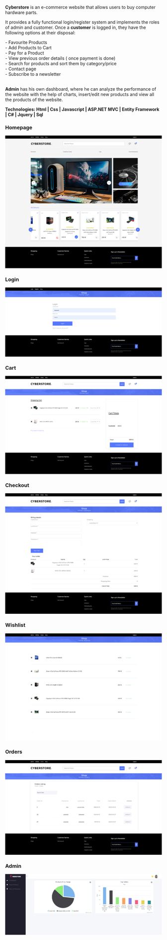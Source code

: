<b>Cyberstore</b> is an e-commerce website that allows users to buy computer hardware parts.

<p>It provides a fully functional login/register system and implements the roles of admin and customer. 
  Once a <b>customer</b> is logged in, they have the following options at their disposal: </p>
  - Favourite Products
  <br/>
  - Add Products to Cart
  <br/>
  - Pay for a Product
  <br/>
  - View previous order details ( once payment is done)
  <br/>
  - Search for products and sort them by category/price
  <br/>
  - Contact page
  <br/>
  - Subscribe to a newsletter
  <br/>
  <br/>
<p><b>Admin</b> has his own dashboard, where he can analyze the performance of the website with the help of charts, insert/edit new products and view all the products of the website.</p>

<b>Technologies:<b/>
    Html | Css | Javascript | ASP.NET MVC | Entity Framework | C# | Jquery | Sql

    
<h3>Homepage</h3>

![My Image](!screenshots/home.png)

<h3>Login</h3>

![My Image](!screenshots/login.png)

<h3>Cart</h3>

![My Image](!screenshots/cart.png)
    
<h3>Checkout</h3>

![My Image](!screenshots/checkout.png)
    
<h3>Wishlist</h3>

![My Image](!screenshots/wishlist.png)
    
<h3>Orders</h3>

![My Image](!screenshots/orders.png)

<h3>Admin</h3>

![My Image](!screenshots/admin.png)

